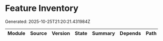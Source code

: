 # Feature Inventory
Generated: 2025-10-25T21:20:21.431984Z

| Module | Source | Version | State | Summary | Depends | Path |
|---|---|---|---|---|---|---|
